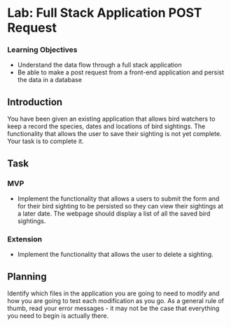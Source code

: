 # Lab: Full Stack Application POST Request

### Learning Objectives

- Understand the data flow through a full stack application
- Be able to make a post request from a front-end application and persist the data in a database

## Introduction

You have been given an existing application that allows bird watchers to keep a record the species, dates and locations of bird sightings. The functionality that allows the user to save their sighting is not yet complete. Your task is to complete it.

## Task

### MVP

- Implement the functionality that allows a users to submit the form and for their bird sighting to be persisted so they can view their sightings at a later date. The webpage should display a list of all the saved bird sightings.

### Extension

- Implement the functionality that allows the user to delete a sighting.

## Planning

Identify which files in the application you are going to need to modify and how you are going to test each modification as you go. As a general rule of thumb, read your error messages - it may not be the case that everything you need to begin is actually there.
